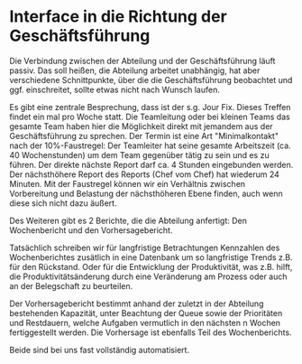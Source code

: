 # Interface in die Richtung der Geschäftsführung

Die Verbindung zwischen der Abteilung und der Geschäftsführung läuft passiv. Das soll heißen, die Abteilung arbeitet unabhängig, hat aber verschiedene Schnittpunkte, über die die Geschäftsführung beobachtet und ggf. einschreitet, sollte etwas nicht nach Wunsch laufen.

Es gibt eine zentrale Besprechung, dass ist der s.g. Jour Fix. Dieses Treffen findet ein mal pro Woche statt. Die Teamleitung oder bei kleinen Teams das gesamte Team haben hier die Möglichkeit direkt mit jemandem aus der Geschäftsführung zu sprechen. Der Termin ist eine Art "Minimalkontakt" nach der 10%-Faustregel: Der Teamleiter hat seine gesamte Arbeitszeit (ca. 40 Wochenstunden) um dem Team gegenüber tätig zu sein und es zu führen. Der direkte nächste Report darf ca. 4 Stunden eingebunden werden. Der nächsthöhere Report des Reports (Chef vom Chef) hat wiederum 24 Minuten. Mit der Faustregel können wir ein Verhältnis zwischen Vorbereitung und Belastung der nächsthöheren Ebene finden, auch wenn diese sich nicht dazu äußert.

Des Weiteren gibt es 2 Berichte, die die Abteilung anfertigt: Den Wochenbericht und den Vorhersagebericht. 

Tatsächlich schreiben wir für langfristige Betrachtungen Kennzahlen des Wochenberichtes zusätlich in eine Datenbank um so langfristige Trends z.B. für den Rückstand. Oder für die Entwicklung der Produktivität, was z.B. hilft, die Produktivitätsänderung durch eine Veränderung am Prozess oder auch an der Belegschaft zu beurteilen.

Der Vorhersagebericht bestimmt anhand der zuletzt in der Abteilung bestehenden Kapazität, unter Beachtung der Queue sowie der Prioritäten und Restdauern, welche Aufgaben vermutlich in den nächsten n Wochen fertiggestellt werden. Die Vorhersage ist ebenfalls Teil des Wochenberichts.

Beide sind bei uns fast vollständig automatisiert.